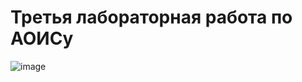 # Третья лабораторная работа по АОИСу

![image](https://github.com/AlexeyKharietskiy/AOIS/assets/113918037/7aec607f-014c-4328-a9d6-5c9af4a1bbf6)
